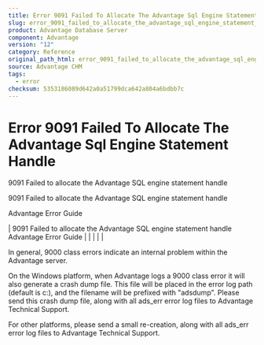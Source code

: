 ```yaml
---
title: Error 9091 Failed To Allocate The Advantage Sql Engine Statement Handle
slug: error_9091_failed_to_allocate_the_advantage_sql_engine_statement_handle
product: Advantage Database Server
component: Advantage
version: "12"
category: Reference
original_path_html: error_9091_failed_to_allocate_the_advantage_sql_engine_statement_handle.htm
source: Advantage CHM
tags:
  - error
checksum: 5353186089d642a0a51799dca642a804a6bdbb7c
---
```


# Error 9091 Failed To Allocate The Advantage Sql Engine Statement Handle

9091 Failed to allocate the Advantage SQL engine statement handle

9091 Failed to allocate the Advantage SQL engine statement handle

Advantage Error Guide

| 9091 Failed to allocate the Advantage SQL engine statement handle  Advantage Error Guide |  |  |  |  |

In general, 9000 class errors indicate an internal problem within the Advantage server.

On the Windows platform, when Advantage logs a 9000 class error it will also generate a crash dump file. This file will be placed in the error log path (default is c:\), and the filename will be prefixed with "adsdump". Please send this crash dump file, along with all ads\_err error log files to Advantage Technical Support.

For other platforms, please send a small re-creation, along with all ads\_err error log files to Advantage Technical Support.
